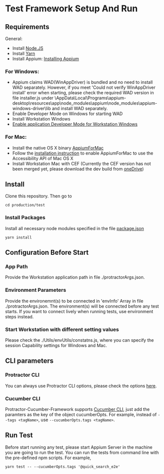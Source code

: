 # Test Framework Setup And Run

## Requirements
General:
- Install [Node.JS](https://nodejs.org) 
- Install [Yarn](https://github.com/yarnpkg/yarn)
- Install Appium: [Installing Appium](http://appium.io/docs/en/about-appium/getting-started/)

### For Windows:
- Appium claims WAD(WinAppDriver) is bundled and no need to install WAD separately. However, if you meet 'Could not verify WinAppDriver install' error when starting, please check the required WAD version in file installer.js under \AppData\Local\Programs\appium-desktop\resources\app\node_modules\appium\node_modules\appium-windows-driver\lib and install WAD separately.
- Enable Developer Mode on Windows for starting WAD
- Install Workstation Windows
- [Enable application Developer Mode for Workstation Windows](https://microstrategy.atlassian.net/wiki/spaces/TECTOOLSWORKSTATION/pages/447709932/How+to+configure+the+developer+mode)

### For Mac:
- Install the native OS X binary [AppiumForMac](https://github.com/appium/appium-for-mac/releases/tag/v0.3.0)
- Follow the [installation instruction](https://github.com/appium/appium-for-mac#109-1010-1011-1012) to enable AppiumForMac to use the Accessibility API of Mac OS X
- Install Workstation Mac with CEF (Currently the CEF version has not been merged yet, please download the dev build from [oneDrive](https://microstrategy-my.sharepoint.com/:u:/p/qfan/EUTa_jGDmLhNrfZ-9C_aSQABBugwObi_W3M2YQkWahnz4A))

## Install
Clone this repository. Then go to
```
cd production/test
```
### Install Packages
Install all necessary node modules specified in the file [package.json](./package.json)
```
yarn install
```

## Configuration Before Start

### App Path

Provide the Workstation application path in file ./protractorArgs.json.

### Environment Parameters
Provide the environemnt(s) to be connected in 'envInfo' Array in file ./protractorArgs.json. The environment(s) will be connected before any test starts. If you want to connect lively when running tests, use environment steps instead.

### Start Workstation with different setting values
Please check the ./Utils/envUtils/constatns.js, where you can specify the session Capability settings for Windows and Mac.

## CLI parameters

### Protractor CLI
You can always use Protractor CLI options, please check the options [here](https://github.com/angular/protractor/blob/master/lib/cli.ts).

### Cucumber CLI

Protractor-Cucumber-Framework supports [Cucumber CLI](https://github.com/cucumber/cucumber-js/blob/master/docs/cli.md), just add the paramters as the key of the object cucumberOpts. For example, instead of `--tags <tagName>`, use `--cucumberOpts.tags <tagName>`.

## Run Test
Before start running any test, please start Appium Server in the machine you are going to run the test.
You can run the tests from command line with the pre-defined npm scripts. For example,

```
yarn test -- --cucumberOpts.tags '@quick_search_e2e'
```

